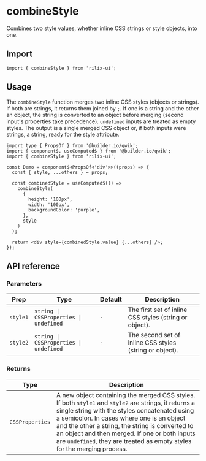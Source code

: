 # combineStyle

Combines two style values, whether inline CSS strings or style objects, into one.

## Import

```tsx
import { combineStyle } from 'rilix-ui';
```

## Usage

The `combineStyle` function merges two inline CSS styles (objects or strings). If both are strings, it returns them joined by `;`. If one is a string and the other an object, the string is converted to an object before merging (second input's properties take precedence). `undefined` inputs are treated as empty styles. The output is a single merged CSS object or, if both inputs were strings, a string, ready for the style attribute.

```tsx
import type { PropsOf } from '@builder.io/qwik';
import { component$, useComputed$ } from '@builder.io/qwik';
import { combineStyle } from 'rilix-ui';

const Demo = component$<PropsOf<'div'>>((props) => {
  const { style, ...others } = props;

  const combinedStyle = useComputed$(() =>
    combineStyle(
      {
        height: '100px',
        width: '100px',
        backgroundColor: 'purple',
      },
      style
    )
  );

  return <div style={combinedStyle.value} {...others} />;
});
```

## API reference

### Parameters

| Prop     | Type                                   | Default | Description                                             |
| -------- | -------------------------------------- | ------- | ------------------------------------------------------- |
| `style1` | `string \| CSSProperties \| undefined` | `-`     | The first set of inline CSS styles (string or object).  |
| `style2` | `string \| CSSProperties \| undefined` | `-`     | The second set of inline CSS styles (string or object). |

### Returns

| Type            | Description                                                                                                                                                                                                                                                                                                                                                                         |
| --------------- | ----------------------------------------------------------------------------------------------------------------------------------------------------------------------------------------------------------------------------------------------------------------------------------------------------------------------------------------------------------------------------------- |
| `CSSProperties` | A new object containing the merged CSS styles. If both `style1` and `style2` are strings, it returns a single string with the styles concatenated using a semicolon. In cases where one is an object and the other a string, the string is converted to an object and then merged. If one or both inputs are `undefined`, they are treated as empty styles for the merging process. |
